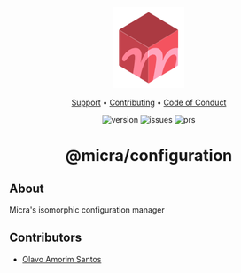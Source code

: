 <p align="center">
  <img src="https://raw.githubusercontent.com/micrajs/.github/latest/assets/micra-logo.png" />
</p>

<p align="center">
  <a href="https://github.com/micrajs/.github/blob/latest/SUPPORT.md">Support</a> •
  <a href="https://github.com/micrajs/.github/blob/latest/CONTRIBUTING.md">Contributing</a> •
  <a href="https://github.com/micrajs/.github/blob/latest/CODE_OF_CONDUCT.md">Code of Conduct</a>
</p>

<p align="center">
  <img alt="version" src="https://img.shields.io/npm/v/@micra/configuration?color=%23F3626C&logo=npm" />
  <img alt="issues" src="https://img.shields.io/github/issues-search/micrajs/community?color=%23F3626C&label=Issues&logo=github&query=is%3Aopen%20label%3A%22Project%3A%20configuration%22" />
  <img alt="prs" src="https://img.shields.io/github/issues-pr/micrajs/configuration?color=%23F3626C&label=Pull%20requests&logo=github" />
</p>

<h1 align="center">@micra/configuration</h1>

## About

Micra's isomorphic configuration manager

## Contributors

- [Olavo Amorim Santos](https://github.com/olavoasantos)
